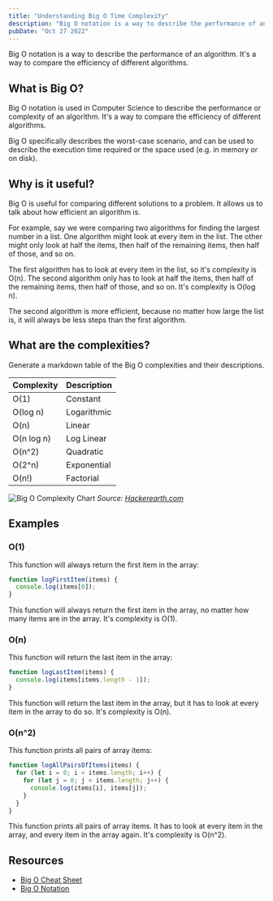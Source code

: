 ```yaml
---
title: "Understanding Big O Time Complexity"
description: "Big O notation is a way to describe the performance of an algorithm. It's a way to compare the efficiency of different algorithms."
pubDate: "Oct 27 2022"
---
```


Big O notation is a way to describe the performance of an algorithm. It's a way to compare the efficiency of different algorithms.

## What is Big O?

Big O notation is used in Computer Science to describe the performance or complexity of an algorithm. It's a way to compare the efficiency of different algorithms.

Big O specifically describes the worst-case scenario, and can be used to describe the execution time required or the space used (e.g. in memory or on disk).

## Why is it useful?

Big O is useful for comparing different solutions to a problem. It allows us to talk about how efficient an algorithm is.

For example, say we were comparing two algorithms for finding the largest number in a list. One algorithm might look at every item in the list. The other might only look at half the items, then half of the remaining items, then half of those, and so on.

The first algorithm has to look at every item in the list, so it's complexity is O(n). The second algorithm only has to look at half the items, then half of the remaining items, then half of those, and so on. It's complexity is O(log n).

The second algorithm is more efficient, because no matter how large the list is, it will always be less steps than the first algorithm.

## What are the complexities?

Generate a markdown table of the Big O complexities and their descriptions.

| Complexity | Description |
| ---------- | ----------- |
| O(1)       | Constant    |
| O(log n)   | Logarithmic |
| O(n)       | Linear      |
| O(n log n) | Log Linear  |
| O(n^2)     | Quadratic   |
| O(2^n)     | Exponential |
| O(n!)      | Factorial   |

![Big O Complexity Chart](https://he-s3.s3.amazonaws.com/media/uploads/ece920b.png)
_Source: [Hackerearth.com](https://www.hackerearth.com/practice/notes/big-o-cheatsheet-series-data-structures-and-algorithms-with-thier-complexities-1/)_

## Examples

### O(1)

This function will always return the first item in the array:

```js
function logFirstItem(items) {
  console.log(items[0]);
}
```

This function will always return the first item in the array, no matter how many items are in the array. It's complexity is O(1).

### O(n)

This function will return the last item in the array:

```js
function logLastItem(items) {
  console.log(items[items.length - 1]);
}
```

This function will return the last item in the array, but it has to look at every item in the array to do so. It's complexity is O(n).

### O(n^2)

This function prints all pairs of array items:

```js
function logAllPairsOfItems(items) {
  for (let i = 0; i < items.length; i++) {
    for (let j = 0; j < items.length; j++) {
      console.log(items[i], items[j]);
    }
  }
}
```

This function prints all pairs of array items. It has to look at every item in the array, and every item in the array again. It's complexity is O(n^2).

## Resources

- [Big O Cheat Sheet](https://www.bigocheatsheet.com/)
- [Big O Notation](https://rob-bell.net/2009/06/a-beginners-guide-to-big-o-notation/)
